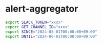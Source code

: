 # alert-aggregator

```sh
export SLACK_TOKEN="xxxx"
export GET_CHANNEL_ID="xxxx"
export SINCE="2024-05-01T00:00:00+09:00"
export UNTIL="2024-06-01T00:00:00+09:00"
```
